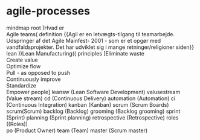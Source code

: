 # agile-processes

mindmap
 root )Hvad er<br/>Agile teams(
   definition {{Agil er en letvægts-tilgang til teamarbejde. Udspringer af det Agile Mainfest- 2001 - som er et opgør med vandfaldsprojekter. Det har udviklet sig i mange retninger/religioner siden}}
   lean ))Lean Manufacturing((
     principles [Eliminate waste<br/>Create value<br/>Optimize flow<br/>Pull - as opposed to push<br/>Continuously improve<br/>Standardize<br/>Empower people]
   leansw (Lean Software Development)
     valusestream (Value stream)
       cd (Continuous Delivery)
     automation (Automation)
       ci (Continuous Integration)
     kanban (Kanban)
       scrum (Scrum Boards)
   scrum(Scrum)
     backlog (Backlog)
       grooming (Backlog grooming)
       sprint (Sprint)
         planning (Sprint planning)
         retrospective (Retrospective)
     roles ((Roles))          
       po (Product Owner)
       team (Team)
       master (Scrum master)
     
     
   
